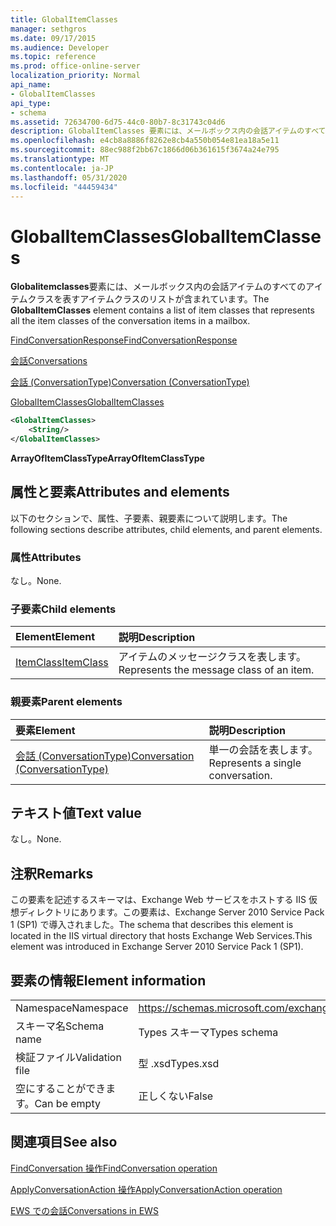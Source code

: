 ```yaml
---
title: GlobalItemClasses
manager: sethgros
ms.date: 09/17/2015
ms.audience: Developer
ms.topic: reference
ms.prod: office-online-server
localization_priority: Normal
api_name:
- GlobalItemClasses
api_type:
- schema
ms.assetid: 72634700-6d75-44c0-80b7-8c31743c04d6
description: GlobalItemClasses 要素には、メールボックス内の会話アイテムのすべてのアイテムクラスを表すアイテムクラスのリストが含まれています。
ms.openlocfilehash: e4cb8a8886f8262e8cb4a550b054e81ea18a5e11
ms.sourcegitcommit: 88ec988f2bb67c1866d06b361615f3674a24e795
ms.translationtype: MT
ms.contentlocale: ja-JP
ms.lasthandoff: 05/31/2020
ms.locfileid: "44459434"
---
```

# <a name="globalitemclasses"></a><span data-ttu-id="d949b-103">GlobalItemClasses</span><span class="sxs-lookup"><span data-stu-id="d949b-103">GlobalItemClasses</span></span>

<span data-ttu-id="d949b-104">**Globalitemclasses**要素には、メールボックス内の会話アイテムのすべてのアイテムクラスを表すアイテムクラスのリストが含まれています。</span><span class="sxs-lookup"><span data-stu-id="d949b-104">The **GlobalItemClasses** element contains a list of item classes that represents all the item classes of the conversation items in a mailbox.</span></span> 
  
[<span data-ttu-id="d949b-105">FindConversationResponse</span><span class="sxs-lookup"><span data-stu-id="d949b-105">FindConversationResponse</span></span>](findconversationresponse.md)
  
[<span data-ttu-id="d949b-106">会話</span><span class="sxs-lookup"><span data-stu-id="d949b-106">Conversations</span></span>](conversations-ex15websvcsotherref.md)
  
[<span data-ttu-id="d949b-107">会話 (ConversationType)</span><span class="sxs-lookup"><span data-stu-id="d949b-107">Conversation (ConversationType)</span></span>](conversation-conversationtype.md)
  
[<span data-ttu-id="d949b-108">GlobalItemClasses</span><span class="sxs-lookup"><span data-stu-id="d949b-108">GlobalItemClasses</span></span>](globalitemclasses.md)
  
```XML
<GlobalItemClasses>
    <String/>
</GlobalItemClasses>
```

 <span data-ttu-id="d949b-109">**ArrayOfItemClassType**</span><span class="sxs-lookup"><span data-stu-id="d949b-109">**ArrayOfItemClassType**</span></span>
## <a name="attributes-and-elements"></a><span data-ttu-id="d949b-110">属性と要素</span><span class="sxs-lookup"><span data-stu-id="d949b-110">Attributes and elements</span></span>

<span data-ttu-id="d949b-111">以下のセクションで、属性、子要素、親要素について説明します。</span><span class="sxs-lookup"><span data-stu-id="d949b-111">The following sections describe attributes, child elements, and parent elements.</span></span>
  
### <a name="attributes"></a><span data-ttu-id="d949b-112">属性</span><span class="sxs-lookup"><span data-stu-id="d949b-112">Attributes</span></span>

<span data-ttu-id="d949b-113">なし。</span><span class="sxs-lookup"><span data-stu-id="d949b-113">None.</span></span>
  
### <a name="child-elements"></a><span data-ttu-id="d949b-114">子要素</span><span class="sxs-lookup"><span data-stu-id="d949b-114">Child elements</span></span>

|<span data-ttu-id="d949b-115">**Element**</span><span class="sxs-lookup"><span data-stu-id="d949b-115">**Element**</span></span>|<span data-ttu-id="d949b-116">**説明**</span><span class="sxs-lookup"><span data-stu-id="d949b-116">**Description**</span></span>|
|:-----|:-----|
|[<span data-ttu-id="d949b-117">ItemClass</span><span class="sxs-lookup"><span data-stu-id="d949b-117">ItemClass</span></span>](itemclass.md) <br/> |<span data-ttu-id="d949b-118">アイテムのメッセージクラスを表します。</span><span class="sxs-lookup"><span data-stu-id="d949b-118">Represents the message class of an item.</span></span>  <br/> |
   
### <a name="parent-elements"></a><span data-ttu-id="d949b-119">親要素</span><span class="sxs-lookup"><span data-stu-id="d949b-119">Parent elements</span></span>

|<span data-ttu-id="d949b-120">**要素**</span><span class="sxs-lookup"><span data-stu-id="d949b-120">**Element**</span></span>|<span data-ttu-id="d949b-121">**説明**</span><span class="sxs-lookup"><span data-stu-id="d949b-121">**Description**</span></span>|
|:-----|:-----|
|[<span data-ttu-id="d949b-122">会話 (ConversationType)</span><span class="sxs-lookup"><span data-stu-id="d949b-122">Conversation (ConversationType)</span></span>](conversation-conversationtype.md) <br/> |<span data-ttu-id="d949b-123">単一の会話を表します。</span><span class="sxs-lookup"><span data-stu-id="d949b-123">Represents a single conversation.</span></span>  <br/> |
   
## <a name="text-value"></a><span data-ttu-id="d949b-124">テキスト値</span><span class="sxs-lookup"><span data-stu-id="d949b-124">Text value</span></span>

<span data-ttu-id="d949b-125">なし。</span><span class="sxs-lookup"><span data-stu-id="d949b-125">None.</span></span>
  
## <a name="remarks"></a><span data-ttu-id="d949b-126">注釈</span><span class="sxs-lookup"><span data-stu-id="d949b-126">Remarks</span></span>

<span data-ttu-id="d949b-127">この要素を記述するスキーマは、Exchange Web サービスをホストする IIS 仮想ディレクトリにあります。この要素は、Exchange Server 2010 Service Pack 1 (SP1) で導入されました。</span><span class="sxs-lookup"><span data-stu-id="d949b-127">The schema that describes this element is located in the IIS virtual directory that hosts Exchange Web Services.This element was introduced in Exchange Server 2010 Service Pack 1 (SP1).</span></span>
  
## <a name="element-information"></a><span data-ttu-id="d949b-128">要素の情報</span><span class="sxs-lookup"><span data-stu-id="d949b-128">Element information</span></span>

|||
|:-----|:-----|
|<span data-ttu-id="d949b-129">Namespace</span><span class="sxs-lookup"><span data-stu-id="d949b-129">Namespace</span></span>  <br/> |https://schemas.microsoft.com/exchange/services/2006/types  <br/> |
|<span data-ttu-id="d949b-130">スキーマ名</span><span class="sxs-lookup"><span data-stu-id="d949b-130">Schema name</span></span>  <br/> |<span data-ttu-id="d949b-131">Types スキーマ</span><span class="sxs-lookup"><span data-stu-id="d949b-131">Types schema</span></span>  <br/> |
|<span data-ttu-id="d949b-132">検証ファイル</span><span class="sxs-lookup"><span data-stu-id="d949b-132">Validation file</span></span>  <br/> |<span data-ttu-id="d949b-133">型 .xsd</span><span class="sxs-lookup"><span data-stu-id="d949b-133">Types.xsd</span></span>  <br/> |
|<span data-ttu-id="d949b-134">空にすることができます。</span><span class="sxs-lookup"><span data-stu-id="d949b-134">Can be empty</span></span>  <br/> |<span data-ttu-id="d949b-135">正しくない</span><span class="sxs-lookup"><span data-stu-id="d949b-135">False</span></span>  <br/> |
   
## <a name="see-also"></a><span data-ttu-id="d949b-136">関連項目</span><span class="sxs-lookup"><span data-stu-id="d949b-136">See also</span></span>



[<span data-ttu-id="d949b-137">FindConversation 操作</span><span class="sxs-lookup"><span data-stu-id="d949b-137">FindConversation operation</span></span>](findconversation-operation.md)
  
[<span data-ttu-id="d949b-138">ApplyConversationAction 操作</span><span class="sxs-lookup"><span data-stu-id="d949b-138">ApplyConversationAction operation</span></span>](applyconversationaction-operation.md)


[<span data-ttu-id="d949b-139">EWS での会話</span><span class="sxs-lookup"><span data-stu-id="d949b-139">Conversations in EWS</span></span>](https://msdn.microsoft.com/library/91e64629-db6c-4c94-9dcb-d386232e8467%28Office.15%29.aspx)

